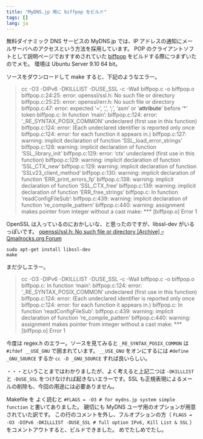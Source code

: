 ```yaml
---
title: "MyDNS.jp 用に biffpop をビルド"
tags: []
lang: ja
---
```


無料ダイナミック DNS サービスの MyDNS.jp では、IP アドレスの通知にメールサーバへのアクセスという方法を採用しています。
POP のクライアントソフトとして説明ページでおすすめされていた [biffpop](http://www.nakata-jp.org/computer/freesoft/biffpop.html) をビルドする際につまずいたのでメモ。
環境は Ubuntu Server 9.10 64 bit。

ソースをダウンロードして make すると、下記のようなエラー。

> cc -O3 -DIPv6 -DKILLLIST -DUSE_SSL -c -Wall biffpop.c -o biffpop.o
> biffpop.c:24:25: error: openssl/ssl.h: No such file or directory
> biffpop.c:25:25: error: openssl/err.h: No such file or directory
> biffpop.c:47: error: expected ‘=’, ‘,’, ‘;’, ‘asm’ or ‘**attribute**’ before ‘\*’ token
> biffpop.c: In function ‘main’:
> biffpop.c:124: error: ‘\_RE_SYNTAX_POSIX_COMMON’ undeclared (first use in this function)
> biffpop.c:124: error: (Each undeclared identifier is reported only once
> biffpop.c:124: error: for each function it appears in.)
> biffpop.c:127: warning: implicit declaration of function ‘SSL_load_error_strings’
> biffpop.c:128: warning: implicit declaration of function ‘SSL_library_init’
> biffpop.c:129: error: ‘ctx’ undeclared (first use in this function)
> biffpop.c:129: warning: implicit declaration of function ‘SSL_CTX_new’
> biffpop.c:129: warning: implicit declaration of function ‘SSLv23_client_method’
> biffpop.c:130: warning: implicit declaration of function ‘ERR_print_errors_fp’
> biffpop.c:138: warning: implicit declaration of function ‘SSL_CTX_free’
> biffpop.c:139: warning: implicit declaration of function ‘ERR_free_strings’
> biffpop.c: In function ‘readConfigFileSub’:
> biffpop.c:439: warning: implicit declaration of function ‘re_compile_pattern’
> biffpop.c:440: warning: assignment makes pointer from integer without a cast
> make: \*\*\* [biffpop.o] Error 1

OpenSSL は入っているのにおかしいな、と思ったのですが、libssl-dev がいるっぽいです。
[openssl/ssl.h: No such file or directory [Archive] &#8211; Qmailrocks.org Forum](http://forum.qmailrocks.org/archive/index.php/t-963.html)

```
sudo apt-get install libssl-dev
make
```

まだ少しエラー。

> cc -O3 -DIPv6 -DKILLLIST -DUSE_SSL -c -Wall biffpop.c -o biffpop.o
> biffpop.c: In function ‘main’:
> biffpop.c:124: error: ‘\_RE_SYNTAX_POSIX_COMMON’ undeclared (first use in this function)
> biffpop.c:124: error: (Each undeclared identifier is reported only once
> biffpop.c:124: error: for each function it appears in.)
> biffpop.c: In function ‘readConfigFileSub’:
> biffpop.c:439: warning: implicit declaration of function ‘re_compile_pattern’
> biffpop.c:440: warning: assignment makes pointer from integer without a cast
> make: \*\*\* [biffpop.o] Error 1

今度は regex.h のエラー。ソースを見てみると `_RE_SYNTAX_POSIX_COMMON` は `#ifdef __USE_GNU` で囲まれています。
`__USE_GNU` をオンにするには `#define _GNU_SOURCE` するか `cc -D _GNU_SOURCE` すれば良いらしい。

・・・ということまではわかりましたが、よく考えると上記二つは `-DKILLLIST` と `-DUSE_SSL` をつけなければ起きないエラーです。SSL も正規表現によるメールの削除も、今回の用途には必要ありません。

Makefile を よく読むと `#FLAGS = -O3 # for mydns.jp system simple function` と書いてありました。
親切にも MyDNS ユーザ用のオプションが用意されていた訳です。
この行のコメントを外し、フルオプションの方（ `FLAGS = -O3 -DIPv6 -DKILLLIST -DUSE_SSL # full option IPv6, Kill List & SSL` ）をコメントアウトすると、ビルドできました。
めでたしめでたし。
